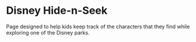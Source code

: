 # Disney Hide-n-Seek
Page designed to help kids keep track of the characters that they find while exploring one of the Disney parks.